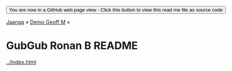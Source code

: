 <span style=display:none; >
[You are now in a GitHub source code view - click this link to view Read Me file as a web page]
( https://jaanga.github.io/demo/ronan-b/index.html "View file as a web page." ) </span>
<input type=button onclick=window.location.href='https://github.com/jaanga/jaanga.github.io/tree/master/demo/ronan-b/';
value='You are now in a GitHub web page view - Click this button to view this read me file as source code' >

[Jaanga]( https://jaanga.github.io ) » [Demo Geoff M]( https://jaanga.github.io/demo/ronan-b/  ) »


GubGub Ronan B README
================================================================================

[../index.html]( ../index.html )

